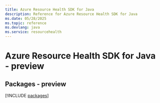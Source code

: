 ```yaml
---
title: Azure Resource Health SDK for Java
description: Reference for Azure Resource Health SDK for Java
ms.date: 05/28/2025
ms.topic: reference
ms.devlang: java
ms.service: resourcehealth
---
```

# Azure Resource Health SDK for Java - preview
## Packages - preview
[!INCLUDE [packages](resource-health-index.md)]